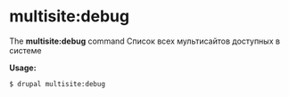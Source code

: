 # multisite:debug
The **multisite:debug** command Список всех мультисайтов доступных в системе

**Usage:**
```
$ drupal multisite:debug 
```
